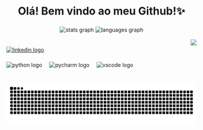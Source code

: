 <h1 align="center">Olá! Bem vindo ao meu Github!✨</h1>

###

<div align="center">
  <img src="https://github-readme-stats.vercel.app/api?username=GilmaraM&hide_title=false&hide_rank=false&show_icons=true&include_all_commits=true&count_private=false&disable_animations=false&theme=aura&locale=pt-br&hide_border=true&order=1" height="150" alt="stats graph"  />
  <img src="https://github-readme-stats.vercel.app/api/top-langs?username=GilmaraM&locale=pt-br&hide_title=false&layout=compact&card_width=320&langs_count=5&theme=aura&hide_border=true&order=2" height="150" alt="languages graph"  />
</div>
<br clear="both">

<div align="right">
  <img height="176" src="https://user-images.githubusercontent.com/74038190/216122028-c05b52fb-983e-4ee8-8811-6f30cd9ea5d5.png"  />
</div>

<div align="left">
  <a href="https://www.linkedin.com/in/gilmara-a-8b7472117/" target="_blank">
    <img src="https://raw.githubusercontent.com/maurodesouza/profile-readme-generator/master/src/assets/icons/social/linkedin/default.svg" width="52" height="40" alt="linkedin logo"  />
  </a>
</div>

###

<div align="left">
  <img src="https://cdn.jsdelivr.net/gh/devicons/devicon/icons/python/python-original.svg" height="28" alt="python logo"  />
  <img width="11" />
  <img src="https://cdn.jsdelivr.net/gh/devicons/devicon/icons/pycharm/pycharm-original.svg" height="28" alt="pycharm logo"  />
  <img width="11" />
  <img src="https://cdn.jsdelivr.net/gh/devicons/devicon/icons/vscode/vscode-original.svg" height="28" alt="vscode logo"  />
</div>

###

<br clear="both">

<img src="https://raw.githubusercontent.com/GilmaraM/GilmaraM/output/snake.svg" alt="Snake animation" />

###
